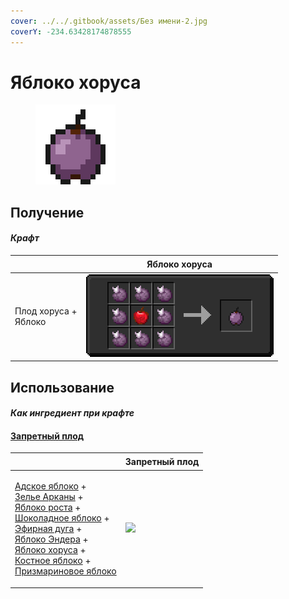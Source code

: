 ```yaml
---
cover: ../../.gitbook/assets/Без имени-2.jpg
coverY: -234.63428174878555
---
```


# Яблоко хоруса

<figure><img src="../../.gitbook/assets/_chorus_128.png" alt=""><figcaption></figcaption></figure>

## Получение

#### _Крафт_

| ㅤ                              | Яблоко хоруса                           |
| ------------------------------ | --------------------------------------- |
| <p>Плод хоруса +<br>Яблоко</p> | ![](../../.gitbook/assets/\_chorus.png) |

## Использование

#### _Как ингредиент при крафте_

#### [Запретный плод](forbidden\_fruit.md)

| ㅤ                                                                                                                                                                                                                                                                                                                                                                                                                                                 | Запретный плод                                  |
| ------------------------------------------------------------------------------------------------------------------------------------------------------------------------------------------------------------------------------------------------------------------------------------------------------------------------------------------------------------------------------------------------------------------------------------------------- | ----------------------------------------------- |
| <p><a href="_netherwart.md">Адское яблоко</a> +<br><a href="weak_arcana_potion.md">Зелье Арканы</a> +<br><a href="lofty_stature.md">Яблоко роста</a> +<br><a href="_chocolate.md">Шоколадное яблоко</a> +<br><a href="ethereal_arc.md">Эфирная дуга</a> +<br><a href="ender.md">Яблоко Эндера</a> +<br><a href="_chorus.md">Яблоко хоруса</a> +<br><a href="bone.md">Костное яблоко</a> +<br><a href="prismarine.md">Призмариновое яблоко</a></p> | ![](../../.gitbook/assets/forbidden\_fruit.png) |
